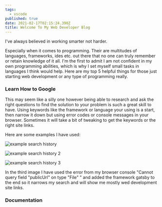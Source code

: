 ```yaml
---
tags:
  - vscode
published: true
date: 2021-02-17T02:15:24.390Z
title: Welcome To My Web Developer Blog
---
```

I've always believed in working smarter not harder. 

Especially when it comes to programming. Their are multitudes of languages, frameworks, ides etc. out there that no one can truly remember or retain knowledge of it all. I'm the first to admit I am not confident in my own programming abilities, which is why I set myself small tasks in languages I think would help. Here are my top 5 helpful things for those just starting web development or any type of programming really.



### Learn How to Google

This may seem like a silly one however being able to research and ask the right questions to find the solution to your problem is such a great skill to have. Using keywords like the framework or language your using is a start, then narrow it down but using error codes or console messages in your browser. Sometimes it will take a bit of tweaking to get the keywords or the right site links.  

Here are some examples I have used:

![example search history](assets/examplesearchhistory.png "example search history")

![example search history 2](assets/examplesearchhistory2.png "example search history 2")

![example search history 3](assets/examplesearchhistory1.png "example search history 3")

In the third image I have used the error from my browser console "Cannot query field "publicUrl" on type "File" "  and added the framework gatsby to the end so it narrows my search and will show me mostly wed development site links.  

### Documentation